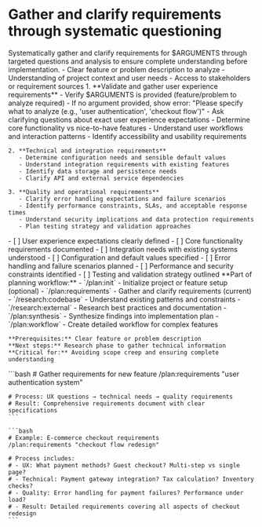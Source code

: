 # Gather and clarify requirements through systematic questioning

<instructions>
  <context>
    Systematically gather and clarify requirements for $ARGUMENTS through targeted questions and analysis to ensure complete understanding before implementation.
  </context>

  <requirements>
    - Clear feature or problem description to analyze
    - Understanding of project context and user needs
    - Access to stakeholders or requirement sources
  </requirements>

  <execution>
    1. **Validate and gather user experience requirements**
       - Verify $ARGUMENTS is provided (feature/problem to analyze required)
       - If no argument provided, show error: "Please specify what to analyze (e.g., 'user authentication', 'checkout flow')"
       - Ask clarifying questions about exact user experience expectations
       - Determine core functionality vs nice-to-have features
       - Understand user workflows and interaction patterns
       - Identify accessibility and usability requirements

    2. **Technical and integration requirements**
       - Determine configuration needs and sensible default values
       - Understand integration requirements with existing features
       - Identify data storage and persistence needs
       - Clarify API and external service dependencies

    3. **Quality and operational requirements**
       - Clarify error handling expectations and failure scenarios
       - Identify performance constraints, SLAs, and acceptable response times
       - Understand security implications and data protection requirements
       - Plan testing strategy and validation approaches
  </execution>

  <validation>
    - [ ] User experience expectations clearly defined
    - [ ] Core functionality requirements documented
    - [ ] Integration needs with existing systems understood
    - [ ] Configuration and default values specified
    - [ ] Error handling and failure scenarios planned
    - [ ] Performance and security constraints identified
    - [ ] Testing and validation strategy outlined
  </validation>

  <workflow>
    **Part of planning workflow:**
    - `/plan:init` - Initialize project or feature setup (optional)
    - `/plan:requirements` - Gather and clarify requirements (current)
    - `/research:codebase` - Understand existing patterns and constraints
    - `/research:external` - Research best practices and documentation
    - `/plan:synthesis` - Synthesize findings into implementation plan
    - `/plan:workflow` - Create detailed workflow for complex features

    **Prerequisites:** Clear feature or problem description
    **Next steps:** Research phase to gather technical information
    **Critical for:** Avoiding scope creep and ensuring complete understanding
  </workflow>

  <examples>
    ```bash
    # Gather requirements for new feature
    /plan:requirements "user authentication system"

    # Process: UX questions → technical needs → quality requirements
    # Result: Comprehensive requirements document with clear specifications
    ```

    ```bash
    # Example: E-commerce checkout requirements
    /plan:requirements "checkout flow redesign"

    # Process includes:
    # - UX: What payment methods? Guest checkout? Multi-step vs single page?
    # - Technical: Payment gateway integration? Tax calculation? Inventory checks?
    # - Quality: Error handling for payment failures? Performance under load?
    # - Result: Detailed requirements covering all aspects of checkout redesign
    ```

  </examples>
</instructions>
